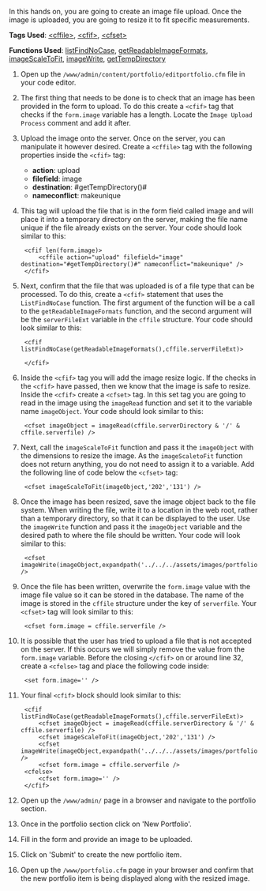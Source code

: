 In this hands on, you are going to create an image file upload. Once the image is uploaded, you are going to resize it to fit specific measurements.

**Tags Used**: [\<cffile>](https://helpx.adobe.com/coldfusion/cfml-reference/coldfusion-tags/tags-f/cffile.html), [\<cfif>](https://helpx.adobe.com/coldfusion/cfml-reference/coldfusion-tags/tags-i/cfif.html), [\<cfset>](https://helpx.adobe.com/coldfusion/cfml-reference/coldfusion-tags/tags-r-s/cfset.html)

**Functions Used**: [listFindNoCase](https://helpx.adobe.com/coldfusion/cfml-reference/coldfusion-functions/functions-l/listfindnocase.html), [getReadableImageFormats](https://helpx.adobe.com/coldfusion/cfml-reference/coldfusion-functions/functions-e-g/getreadableimageformats.html), [imageScaleToFit](https://helpx.adobe.com/coldfusion/cfml-reference/coldfusion-functions/functions-h-im/imagescaletofit.html), [imageWrite](https://helpx.adobe.com/coldfusion/cfml-reference/coldfusion-functions/functions-h-im/imagewrite.html), [getTempDirectory](https://helpx.adobe.com/coldfusion/cfml-reference/coldfusion-functions/functions-e-g/gettempdirectory.html)

1. Open up the `/www/admin/content/portfolio/editportfolio.cfm` file in your code editor.
1. The first thing that needs to be done is to check that an image has been provided in the form to upload. To do this create a `<cfif>` tag that checks if the `form.image` variable has a length. Locate the `Image Upload Process` comment and add it after.
1. Upload the image onto the server. Once on the server, you can manipulate it however desired. Create a `<cffile>` tag with the following properties inside the `<cfif>` tag:
    * **action**: upload
    * **filefield**: image
    * **destination**: #getTempDirectory()#
    * **nameconflict**: makeunique
1. This tag will upload the file that is in the form field called image and will place it into a temporary directory on the server, making the file name unique if the file already exists on the server. Your code should look similar to this:

        <cfif len(form.image)>
            <cffile action="upload" filefield="image" destination="#getTempDirectory()#" nameconflict="makeunique" />
        </cfif>

1. Next, confirm that the file that was uploaded is of a file type that can be processed. To do this, create a `<cfif>` statement that uses the `ListFindNoCase` function. The first argument of the function will be a call to the `getReadableImageFormats` function, and the second argument will be the `serverFileExt` variable in the `cffile` structure. Your code should look similar to this:

        <cfif listFindNoCase(getReadableImageFormats(),cffile.serverFileExt)>

        </cfif>

1. Inside the `<cfif>` tag you will add the image resize logic. If the checks in the `<cfif>` have passed, then we know that the image is safe to resize. Inside the `<cfif>` create a `<cfset>` tag. In this set tag you are going to read in the image using the `imageRead` function and set it to the variable name `imageObject`. Your code should look similar to this:

        <cfset imageObject = imageRead(cffile.serverDirectory & '/' & cffile.serverfile) />

1. Next, call the `imageScaleToFit` function and pass it the `imageObject` with the dimensions to resize the image. As the `imageScaletoFit` function does not return anything, you do not need to assign it to a variable. Add the following line of code below the `<cfset>` tag:

        <cfset imageScaleToFit(imageObject,'202','131') />

1. Once the image has been resized, save the image object back to the file system. When writing the file, write it to a location in the web root, rather than a temporary directory, so that it can be displayed to the user. Use the `imageWrite` function and pass it the `imageObject` variable and the desired path to where the file should be written. Your code will look similar to this:

        <cfset imageWrite(imageObject,expandpath('../../../assets/images/portfolio/#cffile.serverfile#')) />

1. Once the file has been written, overwrite the `form.image` value with the image file value so it can be stored in the database. The name of the image is stored in the `cffile` structure under the key of `serverfile`. Your `<cfset>` tag will look similar to this:

        <cfset form.image = cffile.serverfile />

1. It is possible that the user has tried to upload a file that is not accepted on the server. If this occurs we will simply remove the value from the `form.image` variable. Before the closing `</cfif>` on or around line 32, create a `<cfelse>` tag and place the following code inside:

        <set form.image='' />

1. Your final `<cfif>` block should look similar to this:

        <cfif listFindNoCase(getReadableImageFormats(),cffile.serverFileExt)>
            <cfset imageObject = imageRead(cffile.serverDirectory & '/' & cffile.serverfile) />
            <cfset imageScaleToFit(imageObject,'202','131') />
            <cfset imageWrite(imageObject,expandpath('../../../assets/images/portfolio/#cffile.serverfile#')) />
            <cfset form.image = cffile.serverfile />
        <cfelse>
            <cfset form.image='' />
        </cfif>

1. Open up the `/www/admin/` page in a browser and navigate to the portfolio section.
1. Once in the portfolio section click on 'New Portfolio'.
1. Fill in the form and provide an image to be uploaded.
1. Click on 'Submit' to create the new portfolio item.
1. Open up the `/www/portfolio.cfm` page in your browser and confirm that the new portfolio item is being displayed along with the resized image.